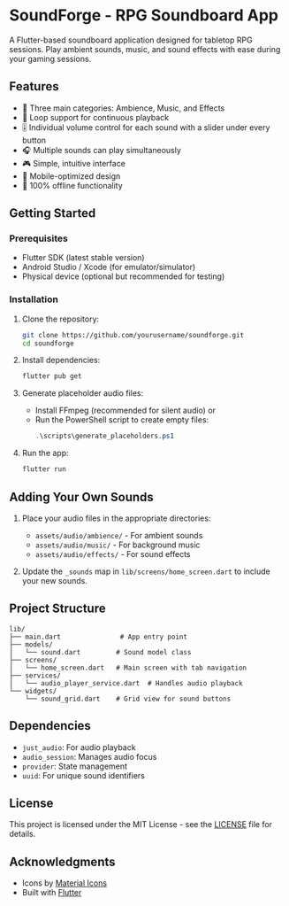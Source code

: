 # SoundForge - RPG Soundboard App

A Flutter-based soundboard application designed for tabletop RPG sessions. Play ambient sounds, music, and sound effects with ease during your gaming sessions.

## Features

- 🎵 Three main categories: Ambience, Music, and Effects
- 🔄 Loop support for continuous playback
- 🎚️ Individual volume control for each sound with a slider under every button
- 🎧 Multiple sounds can play simultaneously
- 🎮 Simple, intuitive interface
- 📱 Mobile-optimized design
- 🔌 100% offline functionality

## Getting Started

### Prerequisites

- Flutter SDK (latest stable version)
- Android Studio / Xcode (for emulator/simulator)
- Physical device (optional but recommended for testing)

### Installation

1. Clone the repository:
   ```bash
   git clone https://github.com/yourusername/soundforge.git
   cd soundforge
   ```

2. Install dependencies:
   ```bash
   flutter pub get
   ```

3. Generate placeholder audio files:
   - Install FFmpeg (recommended for silent audio) or
   - Run the PowerShell script to create empty files:
     ```powershell
     .\scripts\generate_placeholders.ps1
     ```

4. Run the app:
   ```bash
   flutter run
   ```

## Adding Your Own Sounds

1. Place your audio files in the appropriate directories:
   - `assets/audio/ambience/` - For ambient sounds
   - `assets/audio/music/` - For background music
   - `assets/audio/effects/` - For sound effects

2. Update the `_sounds` map in `lib/screens/home_screen.dart` to include your new sounds.

## Project Structure

```
lib/
├── main.dart               # App entry point
├── models/
│   └── sound.dart         # Sound model class
├── screens/
│   └── home_screen.dart   # Main screen with tab navigation
├── services/
│   └── audio_player_service.dart  # Handles audio playback
└── widgets/
    └── sound_grid.dart    # Grid view for sound buttons
```

## Dependencies

- `just_audio`: For audio playback
- `audio_session`: Manages audio focus
- `provider`: State management
- `uuid`: For unique sound identifiers

## License

This project is licensed under the MIT License - see the [LICENSE](LICENSE) file for details.

## Acknowledgments

- Icons by [Material Icons](https://fonts.google.com/icons)
- Built with [Flutter](https://flutter.dev/)
